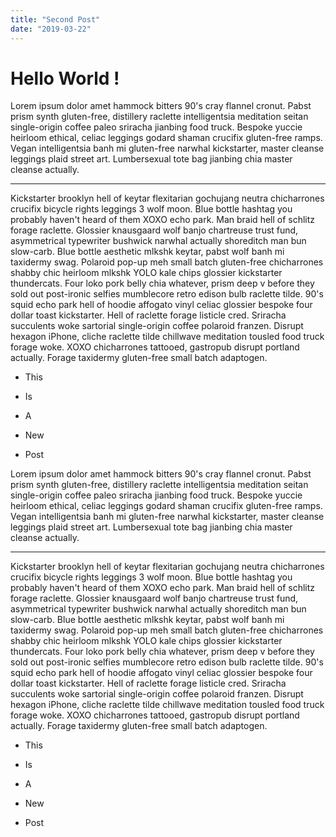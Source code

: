 ```yaml
---
title: "Second Post"
date: "2019-03-22"
---
```


# Hello World !

Lorem ipsum dolor amet hammock bitters 90's cray flannel cronut. Pabst prism synth gluten-free, distillery raclette intelligentsia meditation seitan single-origin coffee paleo sriracha jianbing food truck. Bespoke yuccie heirloom ethical, celiac leggings godard shaman crucifix gluten-free ramps. Vegan intelligentsia banh mi gluten-free narwhal kickstarter, master cleanse leggings plaid street art. Lumbersexual tote bag jianbing chia master cleanse actually. <!-- end -->
<hr />
Kickstarter brooklyn hell of keytar flexitarian gochujang neutra chicharrones crucifix bicycle rights leggings 3 wolf moon. Blue bottle hashtag you probably haven't heard of them XOXO echo park. Man braid hell of schlitz forage raclette. Glossier knausgaard wolf banjo chartreuse trust fund, asymmetrical typewriter bushwick narwhal actually shoreditch man bun slow-carb. Blue bottle aesthetic mlkshk keytar, pabst wolf banh mi taxidermy swag. Polaroid pop-up meh small batch gluten-free chicharrones shabby chic heirloom mlkshk YOLO kale chips glossier kickstarter thundercats. Four loko pork belly chia whatever, prism deep v before they sold out post-ironic selfies mumblecore retro edison bulb raclette tilde. 90's squid echo park hell of hoodie affogato vinyl celiac glossier bespoke four dollar toast kickstarter. Hell of raclette forage listicle cred. Sriracha succulents woke sartorial single-origin coffee polaroid franzen. Disrupt hexagon iPhone, cliche raclette tilde chillwave meditation tousled food truck forage woke. XOXO chicharrones tattooed, gastropub disrupt portland actually. Forage taxidermy gluten-free small batch adaptogen.

* This
* Is
* A

* New
* Post

Lorem ipsum dolor amet hammock bitters 90's cray flannel cronut. Pabst prism synth gluten-free, distillery raclette intelligentsia meditation seitan single-origin coffee paleo sriracha jianbing food truck. Bespoke yuccie heirloom ethical, celiac leggings godard shaman crucifix gluten-free ramps. Vegan intelligentsia banh mi gluten-free narwhal kickstarter, master cleanse leggings plaid street art. Lumbersexual tote bag jianbing chia master cleanse actually. <!-- end -->
<hr />
Kickstarter brooklyn hell of keytar flexitarian gochujang neutra chicharrones crucifix bicycle rights leggings 3 wolf moon. Blue bottle hashtag you probably haven't heard of them XOXO echo park. Man braid hell of schlitz forage raclette. Glossier knausgaard wolf banjo chartreuse trust fund, asymmetrical typewriter bushwick narwhal actually shoreditch man bun slow-carb. Blue bottle aesthetic mlkshk keytar, pabst wolf banh mi taxidermy swag. Polaroid pop-up meh small batch gluten-free chicharrones shabby chic heirloom mlkshk YOLO kale chips glossier kickstarter thundercats. Four loko pork belly chia whatever, prism deep v before they sold out post-ironic selfies mumblecore retro edison bulb raclette tilde. 90's squid echo park hell of hoodie affogato vinyl celiac glossier bespoke four dollar toast kickstarter. Hell of raclette forage listicle cred. Sriracha succulents woke sartorial single-origin coffee polaroid franzen. Disrupt hexagon iPhone, cliche raclette tilde chillwave meditation tousled food truck forage woke. XOXO chicharrones tattooed, gastropub disrupt portland actually. Forage taxidermy gluten-free small batch adaptogen.

* This
* Is
* A

* New
* Post